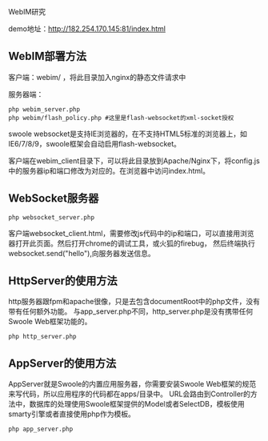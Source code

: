 WebIM研究

demo地址：http://182.254.170.145:81/index.html





WebIM部署方法
----
客户端：webim/ ，将此目录加入nginx的静态文件请求中

服务器端：
```shell
php webim_server.php
php webim/flash_policy.php #这里是flash-websocket的xml-socket授权
```
swoole websocket是支持IE浏览器的，在不支持HTML5标准的浏览器上，如IE6/7/8/9，swoole框架会自动启用flash-websocket。

客户端在webim_client目录下，可以将此目录放到Apache/Nginx下，将config.js中的服务器ip和端口修改为对应的。在浏览器中访问index.html。

WebSocket服务器
----
```shell
php websocket_server.php
```
客户端websocket_client.html，需要修改js代码中的ip和端口，可以直接用浏览器打开此页面。然后打开chrome的调试工具，或火狐的firebug，
然后终端执行websocket.send("hello"),向服务器发送信息。

HttpServer的使用方法
----
http服务器跟fpm和apache很像，只是去包含documentRoot中的php文件，没有带有任何额外功能。
与app_server.php不同，http_server.php是没有携带任何Swoole Web框架功能的。
```shell
php http_server.php
```

AppServer的使用方法
----
AppServer就是Swoole的内置应用服务器，你需要安装Swoole Web框架的规范来写代码，所以应用程序的代码都在apps/目录中。
URL会路由到Controller的方法中，数据库的处理使用Swoole框架提供的Model或者SelectDB，模板使用smarty引擎或者直接使用php作为模板。
```shell
php app_server.php
```


